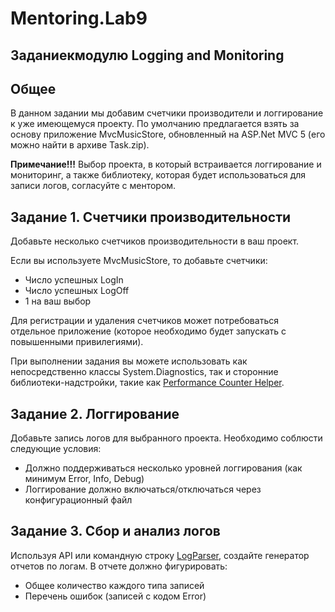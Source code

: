 # Mentoring.Lab9

## Заданиекмодулю Logging and Monitoring

## Общее

В данном задании мы добавим счетчики производители и логгирование к уже имеющемуся проекту. По умолчанию предлагается взять за основу приложение MvcMusicStore, обновленный на ASP.Net MVC 5 (его можно найти в архиве Task.zip).

**Примечание!!!** Выбор проекта, в который встраивается логгирование и мониторинг, а также библиотеку, которая будет использоваться для записи логов, согласуйте с ментором.

## Задание 1. Счетчики производительности

Добавьте несколько счетчиков производительности в ваш проект.

Если вы используете MvcMusicStore, то добавьте счетчики:

- Число успешных LogIn
- Число успешных LogOff
- 1 на ваш выбор

Для регистрации и удаления счетчиков может потребоваться отдельное приложение (которое необходимо будет запускать с повышенными привилегиями).

При выполнении задания вы можете использовать как непосредственно классы System.Diagnostics, так и сторонние библиотеки-надстройки, такие как [Performance Counter Helper](https://perfmoncounterhelper.codeplex.com/).

## Задание 2. Логгирование

Добавьте запись логов для выбранного проекта. Необходимо соблюсти следующие условия:

- Должно поддерживаться несколько уровней логгирования (как минимум Error, Info, Debug)
- Логгирование должно включаться/отключаться через конфигурационный файл

## Задание 3. Сбор и анализ логов

Используя API или командную строку [Log](https://www.microsoft.com/en-us/download/details.aspx?id=24659)[Parser](https://www.microsoft.com/en-us/download/details.aspx?id=24659), создайте генератор отчетов по логам. В отчете должно фигурировать:

- Общее количество каждого типа записей
- Перечень ошибок (записей с кодом Error)

